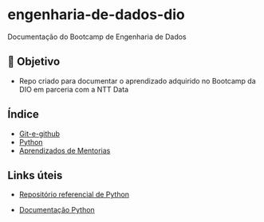 # engenharia-de-dados-dio
Documentação do Bootcamp de Engenharia de Dados 

## 🏹 Objetivo
- Repo criado para documentar o aprendizado adquirido no Bootcamp da DIO em parceria com a NTT Data 

## Índice 
- [Git-e-github](https://github.com/sarahcardoso1/engenharia-de-dados-dio/tree/main/git) 
- [Python](https://github.com/sarahcardoso1/engenharia-de-dados-dio/tree/main/python)  
- [Aprendizados de Mentorias](https://github.com/sarahcardoso1/engenharia-de-dados-dio/tree/main/mentorias-anota%C3%A7%C3%B5es)

## Links úteis 

- [Repositório referencial de Python](https://github.com/digitalinnovationone/trilha-python-dio/tree/main)
  
- [Documentação Python](https://docs.python.org/pt-br/3/)
